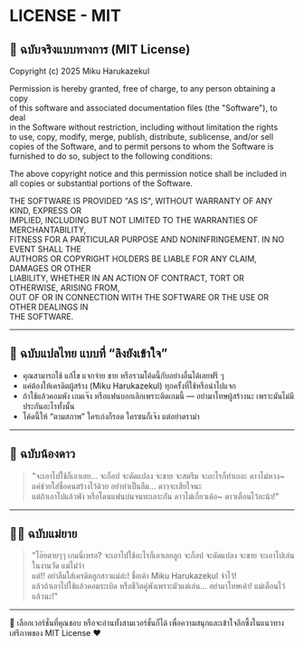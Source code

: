 # LICENSE - MIT

## 🧠 ฉบับจริงแบบทางการ (MIT License)

Copyright (c) 2025 Miku Harukazekul

Permission is hereby granted, free of charge, to any person obtaining a copy  
of this software and associated documentation files (the "Software"), to deal  
in the Software without restriction, including without limitation the rights  
to use, copy, modify, merge, publish, distribute, sublicense, and/or sell  
copies of the Software, and to permit persons to whom the Software is  
furnished to do so, subject to the following conditions:

The above copyright notice and this permission notice shall be included in  
all copies or substantial portions of the Software.

THE SOFTWARE IS PROVIDED "AS IS", WITHOUT WARRANTY OF ANY KIND, EXPRESS OR  
IMPLIED, INCLUDING BUT NOT LIMITED TO THE WARRANTIES OF MERCHANTABILITY,  
FITNESS FOR A PARTICULAR PURPOSE AND NONINFRINGEMENT. IN NO EVENT SHALL THE  
AUTHORS OR COPYRIGHT HOLDERS BE LIABLE FOR ANY CLAIM, DAMAGES OR OTHER  
LIABILITY, WHETHER IN AN ACTION OF CONTRACT, TORT OR OTHERWISE, ARISING FROM,  
OUT OF OR IN CONNECTION WITH THE SOFTWARE OR THE USE OR OTHER DEALINGS IN  
THE SOFTWARE.

---

## 🐒 ฉบับแปลไทย แบบที่ “ลิงยังเข้าใจ”

- คุณสามารถใช้ แก้ไข แจกจ่าย ขาย หรือรวมโค้ดนี้กับอย่างอื่นได้เลยฟรี ๆ  
- แค่ต้องให้เครดิตผู้สร้าง (Miku Harukazekul) ทุกครั้งที่ใช้หรือนำไปแจก  
- ถ้าใช้แล้วคอมพัง เกมเจ๊ง หรือแฟนบอกเลิกเพราะติดเกมนี้ — อย่ามาโทษผู้สร้างนะ เพราะมันไม่มีประกันอะไรทั้งนั้น  
- โค้ดนี้ให้ “ตามสภาพ” ใครเก่งก็รอด ใครซนก็เจ๊ง แต่อย่าดราม่า

---

## 🌟 ฉบับน้องดาว

> "จะเอาไปใช้ก็เอาเลย... จะก็อป จะดัดแปลง จะขาย จะสตรีม จะอะไรก็ทำเถอะ ดาวไม่หวง~  
> แค่ช่วยใส่ชื่อคนสร้างไว้ด้วย อย่าทำเป็นลืม... ดาวจะเสียใจนะ  
> แต่ถ้าเอาไปแล้วพัง หรือโดนแฟนบ่นจนทะเลาะกัน ดาวไม่เกี่ยวเด้อ~ ดาวเตือนไว้ละน้า!"

---

## 👩‍🦳 ฉบับแม่ยาย

> "โอ๊ยตายๆๆ เกมนี่เหรอ? จะเอาไปใช้อะไรก็เอาเลยลูก จะก็อป จะดัดแปลง จะขาย จะเอาไปเล่นในงานวัด แม่ไม่ว่า  
> แต่!! อย่าลืมใส่เครดิตลูกสาวแม่ล่ะ! ชื่อเค้า Miku Harukazekul จำไว้!  
> แล้วถ้าเอาไปใช้แล้วคอมระเบิด หรือชีวิตคู่พังเพราะมัวแต่เล่น... อย่ามาโทษเค้า! แม่เตือนไว้แล้วนะ!"

---

💬 เลือกเวอร์ชั่นที่คุณชอบ หรือจะอ่านทั้งสามเวอร์ชั่นก็ได้ เพื่อความสนุกและเข้าใจลึกซึ้งในแนวทางเสรีภาพของ MIT License ♥
